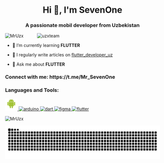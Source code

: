 <h1 align="center">Hi 👋, I'm SevenOne</h1>
<h3 align="center">A passionate mobil developer from Uzbekistan</h3>
 <img align="right" width="400" src="https://cdn.dribbble.com/users/1162077/screenshots/3848914/programmer.gif" alt="uzxteam" /> 
<p align="left"> <img src="https://komarev.com/ghpvc/?username=uzxteam&label=Profile%20views&color=0e75b6&style=flat" alt="MrUzx" /> </p>


- 🌱 I’m currently learning **FLUTTER**


- 📝 I regularly write articles on [flutter_developer_uz](https://t.me/flutter_developer_uz)

- 💬 Ask me about **FLUTTER**

<h3 align="left">Connect with me: https://t.me/Mr_SevenOne</h3>
<p align="left">
</p>

<h3 align="left">Languages and Tools:</h3>
<p align="left"> <a href="https://developer.android.com" target="_blank" rel="noreferrer"> <img src="https://raw.githubusercontent.com/devicons/devicon/master/icons/android/android-original-wordmark.svg" alt="android" width="40" height="40"/> </a> <a href="https://www.arduino.cc/" target="_blank" rel="noreferrer"> <img src="https://cdn.worldvectorlogo.com/logos/arduino-1.svg" alt="arduino" width="40" height="40"/> </a> <a href="https://dart.dev" target="_blank" rel="noreferrer"> <img src="https://www.vectorlogo.zone/logos/dartlang/dartlang-icon.svg" alt="dart" width="40" height="40"/> </a> <a href="https://www.figma.com/" target="_blank" rel="noreferrer"> <img src="https://www.vectorlogo.zone/logos/figma/figma-icon.svg" alt="figma" width="40" height="40"/> </a> <a href="https://flutter.dev" target="_blank" rel="noreferrer"> <img src="https://www.vectorlogo.zone/logos/flutterio/flutterio-icon.svg" alt="flutter" width="40" height="40"/> </a> </p>


<p><img align="center" src="https://github-readme-streak-stats.herokuapp.com/?user=MrUzx&" alt="MrUzx" /></p>
<img src=https://raw.githubusercontent.com/yetimdasturchi/yetimdasturchi/output/snake.svg>


